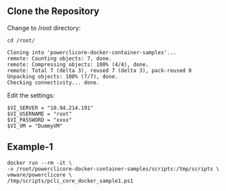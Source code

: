 ## Clone the Repository

Change to /root directory:

```
cd /root/
```

```git clone https://github.com/ajeetraina/powerclicore-docker-container-samples
Cloning into 'powerclicore-docker-container-samples'...
remote: Counting objects: 7, done.
remote: Compressing objects: 100% (4/4), done.
remote: Total 7 (delta 3), reused 7 (delta 3), pack-reused 0
Unpacking objects: 100% (7/7), done.
Checking connectivity... done.
```

Edit the settings:

```
$VI_SERVER = "10.94.214.191"
$VI_USERNAME = "root"
$VI_PASSWORD = "xxxx"
$VI_VM = "DummyVM"
```

## Example-1

```
docker run --rm -it \
-v /root/powerclicore-docker-container-samples/scripts:/tmp/scripts \
vmware/powerclicore \
/tmp/scripts/pcli_core_docker_sample1.ps1
```
